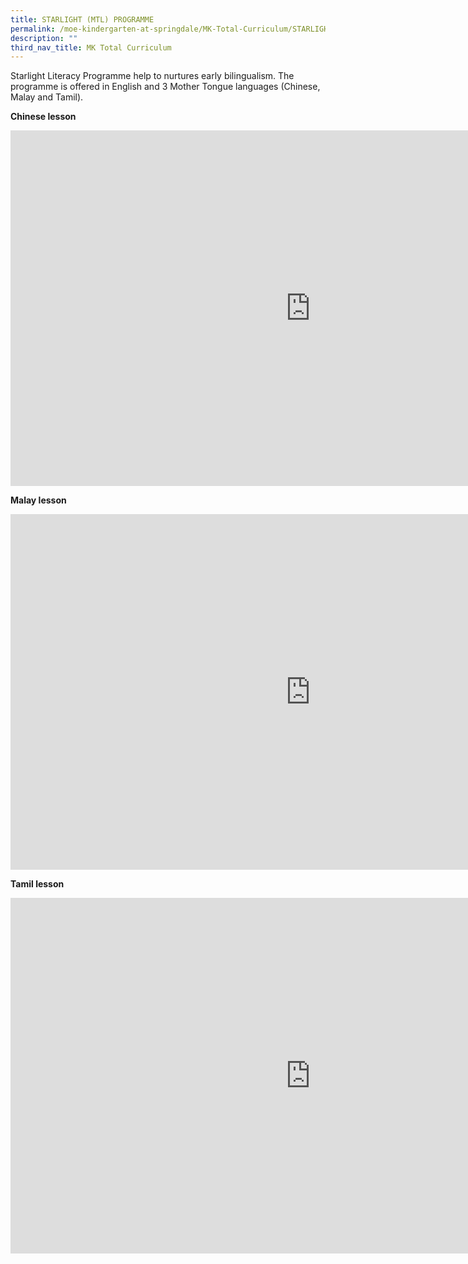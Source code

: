 ```yaml
---
title: STARLIGHT (MTL) PROGRAMME
permalink: /moe-kindergarten-at-springdale/MK-Total-Curriculum/STARLIGHT-MTL-PROGRAMME/
description: ""
third_nav_title: MK Total Curriculum
---
```

Starlight Literacy Programme help to nurtures early bilingualism. The programme is offered in English and 3 Mother Tongue languages (Chinese, Malay and Tamil).

**Chinese lesson**
<iframe allowfullscreen="true" height="569" width="960" frameborder="0" src="https://docs.google.com/presentation/d/e/2PACX-1vR-I4wjX-1hFCY3AttwoKQNsS4vDZyNcLVtjefTylNlrNfEcIWr4WFYPRRL66OBfl0l_43_5f6JInOU/embed?start=true&amp;loop=true&amp;delayms=3000"></iframe>

**Malay lesson**
<iframe allowfullscreen="true" height="569" width="960" frameborder="0" src="https://docs.google.com/presentation/d/e/2PACX-1vTjKeCavqx5iK-rzy1KpfF9me5IvZCahrJXkryR9hKbYOMe7rvo34RhX3qjAD7M2_XKsDvvG5eQkg0h/embed?start=true&amp;loop=true&amp;delayms=3000"></iframe>

**Tamil lesson**
<iframe allowfullscreen="true" height="569" width="960" frameborder="0" src="https://docs.google.com/presentation/d/e/2PACX-1vSAJ2ChSs4QwktEVXd0Al6BtA1Fn65iiTXMgN3ybwZ_uT0aMeXshGEKGbqR_ueMK2OTpLbOrqQJj7o9/embed?start=true&amp;loop=true&amp;delayms=3000"></iframe>